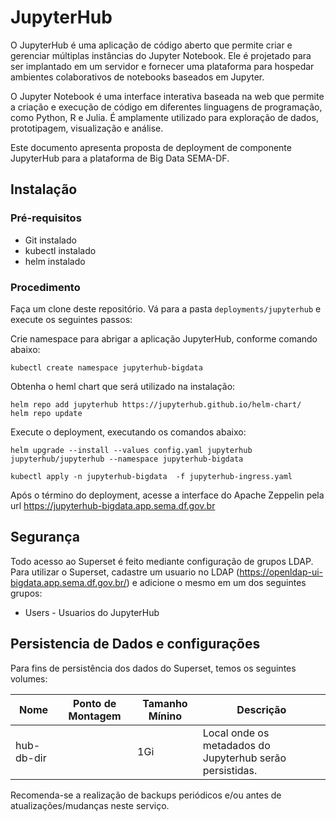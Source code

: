 # JupyterHub

O JupyterHub é uma aplicação de código aberto que permite criar e gerenciar múltiplas instâncias do Jupyter Notebook. Ele é projetado para ser implantado em um servidor e fornecer uma plataforma para hospedar ambientes colaborativos de notebooks baseados em Jupyter.

O Jupyter Notebook é uma interface interativa baseada na web que permite a criação e execução de código em diferentes linguagens de programação, como Python, R e Julia. É amplamente utilizado para exploração de dados, prototipagem, visualização e análise.

Este documento apresenta proposta de  deployment de componente JupyterHub para a plataforma de Big Data SEMA-DF.

## Instalação

### Pré-requisitos

* Git instalado
* kubectl instalado 
* helm instalado

### Procedimento

Faça um clone deste repositório. Vá para a pasta ``deployments/jupyterhub`` e execute os seguintes passos:


Crie namespace para abrigar a aplicação  JupyterHub, conforme comando abaixo:

```
kubectl create namespace jupyterhub-bigdata

```

Obtenha o heml chart que será utilizado na instalação:

```
helm repo add jupyterhub https://jupyterhub.github.io/helm-chart/
helm repo update
```

Execute  o deployment, executando os comandos abaixo:


```
helm upgrade --install --values config.yaml jupyterhub jupyterhub/jupyterhub --namespace jupyterhub-bigdata

kubectl apply -n jupyterhub-bigdata  -f jupyterhub-ingress.yaml
```

Após o término do deployment, acesse a interface do Apache Zeppelin pela url  https://jupyterhub-bigdata.app.sema.df.gov.br


## Segurança

Todo acesso ao Superset é feito mediante configuração de grupos LDAP. Para utilizar o Superset, cadastre um usuario no LDAP (https://openldap-ui-bigdata.app.sema.df.gov.br/)
e adicione o mesmo em um dos seguintes grupos:

* Users - Usuarios do JupyterHub


## Persistencia de Dados e configurações 

Para fins de persistência dos dados do Superset, temos  os seguintes volumes:

| Nome | Ponto de Montagem | Tamanho Mínino | Descrição | 
|---|---|---|---| 
| hub-db-dir |  | 1Gi | Local onde os metadados  do Jupyterhub serão persistidas. | 

Recomenda-se a realização de backups periódicos e/ou antes de atualizações/mudanças neste serviço.








